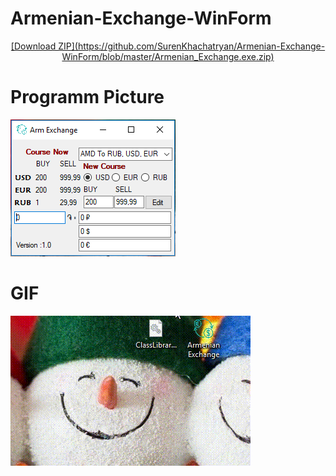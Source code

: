# Armenian-Exchange-WinForm 
<p align="center">
  <a href="#">[Download ZIP](https://github.com/SurenKhachatryan/Armenian-Exchange-WinForm/blob/master/Armenian_Exchange.exe.zip)</span></a>
</p>

# Programm Picture
![](https://github.com/SurenKhachatryan/Armenian-Exchange-WinForm/blob/master/Armenian%20Exchange.PNG)

# GIF
![](https://github.com/SurenKhachatryan/Armenian-Exchange-WinForm/blob/master/Armenian%20Exchange.gif)
